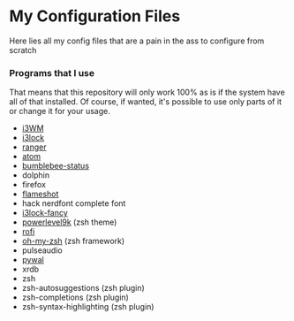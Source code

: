 # My Configuration Files

Here lies all my config files that are a pain in the ass to configure from scratch

### Programs that I use
That means that this repository will only work 100% as is if the system have all of that installed. Of course, if wanted, it's possible to use only parts of it or change it for your usage.

 * [i3WM](https://i3wm.org/)
 * [i3lock](https://github.com/i3/i3lock)
 * [ranger](https://github.com/ranger/ranger)
 * [atom](https://atom.io/)
 * [bumblebee-status](https://github.com/tobi-wan-kenobi/bumblebee-status)
 * dolphin
 * firefox
 * [flameshot](https://github.com/lupoDharkael/flameshot)
 * hack nerdfont complete font
 * [i3lock-fancy](https://github.com/meskarune/i3lock-fancy)
 * [powerlevel9k](https://github.com/bhilburn/powerlevel9k) (zsh theme)
 * [rofi](https://github.com/DaveDavenport/rofi)
 * [oh-my-zsh](https://github.com/robbyrussell/oh-my-zsh) (zsh framework)
 * pulseaudio
 * [pywal](https://github.com/dylanaraps/pywal)
 * xrdb
 * zsh
 * zsh-autosuggestions (zsh plugin)
 * zsh-completions (zsh plugin)
 * zsh-syntax-highlighting (zsh plugin)
